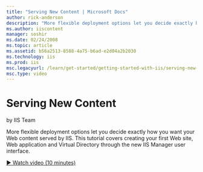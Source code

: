 ```yaml
---
title: "Serving New Content | Microsoft Docs"
author: rick-anderson
description: "More flexible deployment options let you decide exactly how you want your Web content served by IIS. This tutorial covers creating your first Web site, Web a..."
ms.author: iiscontent
manager: soshir
ms.date: 02/24/2008
ms.topic: article
ms.assetid: b56a2513-8588-4a75-b6ad-e2d04a2b2030
ms.technology: iis
ms.prod: iis
msc.legacyurl: /learn/get-started/getting-started-with-iis/serving-new-content
msc.type: video
---
```

Serving New Content
====================
by IIS Team

More flexible deployment options let you decide exactly how you want your Web content served by IIS. This tutorial covers creating your first Web site, Web application and Virtual Directory through the new IIS Manager user interface.

[&#9654; Watch video (10 minutes)](https://channel9.msdn.com/Blogs/IIS-NET-Site-Videos/serving-new-content)
